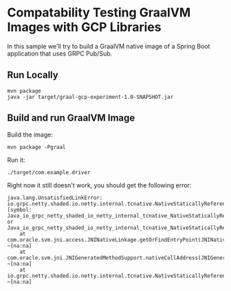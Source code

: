 # Compatability Testing GraalVM Images with GCP Libraries

In this sample we'll try to build a GraalVM native image of a Spring Boot application that uses GRPC Pub/Sub.

## Run Locally

```
mvn package
java -jar target/graal-gcp-experiment-1.0-SNAPSHOT.jar 
```

## Build and run GraalVM Image

Build the image:

```
mvn package -Pgraal
```

Run it:

```
./target/com.example.driver
```

Right now it still doesn't work, you should get the following error:

```
java.lang.UnsatisfiedLinkError: io.grpc.netty.shaded.io.netty.internal.tcnative.NativeStaticallyReferencedJniMethods.sslOpCipherServerPreference()I [symbol: Java_io_grpc_netty_shaded_io_netty_internal_tcnative_NativeStaticallyReferencedJniMethods_sslOpCipherServerPreference or Java_io_grpc_netty_shaded_io_netty_internal_tcnative_NativeStaticallyReferencedJniMethods_sslOpCipherServerPreference__]
	at com.oracle.svm.jni.access.JNINativeLinkage.getOrFindEntryPoint(JNINativeLinkage.java:145) ~[na:na]
	at com.oracle.svm.jni.JNIGeneratedMethodSupport.nativeCallAddress(JNIGeneratedMethodSupport.java:57) ~[na:na]
	at io.grpc.netty.shaded.io.netty.internal.tcnative.NativeStaticallyReferencedJniMethods.sslOpCipherServerPreference(NativeStaticallyReferencedJniMethods.java) ~[na:na]
```
